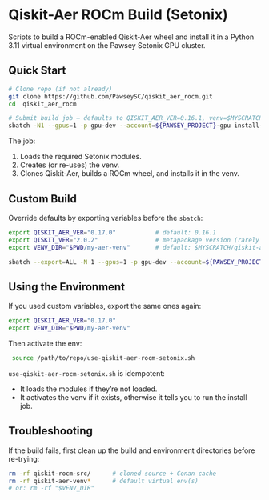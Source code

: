 # Qiskit-Aer ROCm Build (Setonix)

Scripts to build a ROCm-enabled Qiskit-Aer wheel and install it in a Python 3.11 virtual environment on the Pawsey Setonix GPU cluster.

## Quick Start

```bash
# Clone repo (if not already)
git clone https://github.com/PawseySC/qiskit_aer_rocm.git
cd  qiskit_aer_rocm

# Submit build job – defaults to QISKIT_AER_VER=0.16.1, venv=$MYSCRATCH/qiskit-aer-venv-0.16.1
sbatch -N1 --gpus=1 -p gpu-dev --account=${PAWSEY_PROJECT}-gpu install-qiskit-source-rocm-setonix
````

The job:

1. Loads the required Setonix modules.
2. Creates (or re-uses) the venv.
3. Clones Qiskit-Aer, builds a ROCm wheel, and installs it in the venv.


## Custom Build

Override defaults by exporting variables before the `sbatch`:

```bash
export QISKIT_AER_VER="0.17.0"           # default: 0.16.1
export QISKIT_VER="2.0.2"                # metapackage version (rarely needed)
export VENV_DIR="$PWD/my-aer-venv"       # default: $MYSCRATCH/qiskit-aer-venv-$QISKIT_AER_VER

sbatch --export=ALL -N 1 --gpus=1 -p gpu-dev --account=${PAWSEY_PROJECT}-gpu install-qiskit-source-rocm-setonix
```

## Using the Environment

If you used custom variables, export the same ones again:

```bash
export QISKIT_AER_VER="0.17.0"
export VENV_DIR="$PWD/my-aer-venv"
````

Then activate the env:

```bash
 source /path/to/repo/use-qiskit-aer-rocm-setonix.sh
```

`use-qiskit-aer-rocm-setonix.sh` is idempotent:

* It loads the modules if they’re not loaded.
* It activates the venv if it exists, otherwise it tells you to run the install job.


## Troubleshooting

If the build fails, first clean up the build and environment directories before re-trying:

```bash
rm -rf qiskit-rocm-src/      # cloned source + Conan cache
rm -rf qiskit-aer-venv*      # default virtual env(s)
# or: rm -rf "$VENV_DIR"
```
